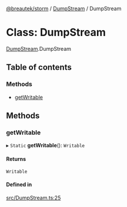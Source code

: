 [@breautek/storm](../README.md) / [DumpStream](../modules/DumpStream.md) / DumpStream

# Class: DumpStream

[DumpStream](../modules/DumpStream.md).DumpStream

## Table of contents

### Methods

- [getWritable](DumpStream.DumpStream-1.md#getwritable)

## Methods

### getWritable

▸ `Static` **getWritable**(): `Writable`

#### Returns

`Writable`

#### Defined in

[src/DumpStream.ts:25](https://github.com/breautek/storm/blob/3449719/src/DumpStream.ts#L25)
